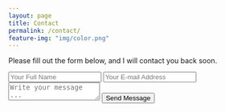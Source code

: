 ```yaml
---
layout: page
title: Contact
permalink: /contact/
feature-img: "img/color.png"
---
```


Please fill out the form below, and I will contact you back soon.

<form action="https://getsimpleform.com/messages?form_api_token=12a378a5e9c1da755239e8b42842bf6b" method="post">
  <!-- the redirect_to is optional, the form will redirect to the referrer on submission -->
  <input type='hidden' name='redirect_to' value="{{ site.url }}/portfolio-kami/thank-you" />
  <input type='text' name='name' placeholder='Your Full Name' />
  <input type='email' name='email' placeholder='Your E-mail Address' />
  <textarea name='message' placeholder='Write your message ...'></textarea>
  <input type='submit' value='Send Message' />
</form>
